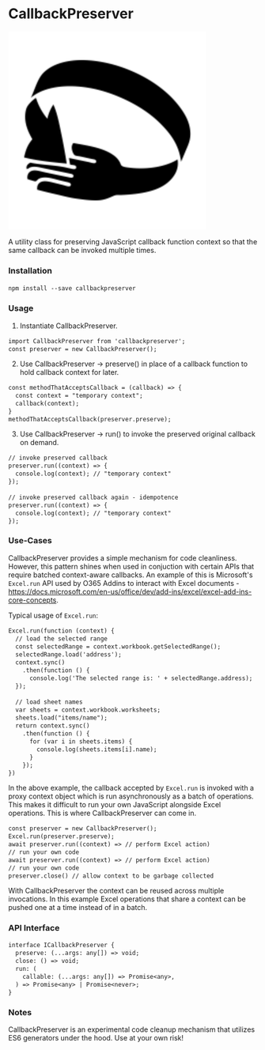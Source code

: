 # CallbackPreserver

<img src="./preserver.png" width="400px"/>

A utility class for preserving JavaScript callback function context so that the same callback can be invoked multiple times.

### Installation

`npm install --save callbackpreserver`

### Usage

1. Instantiate CallbackPreserver.

```
import CallbackPreserver from 'callbackpreserver';
const preserver = new CallbackPreserver();
```

2. Use CallbackPreserver -> preserve() in place of a callback function to hold callback context for later.

```
const methodThatAcceptsCallback = (callback) => {
  const context = "temporary context";
  callback(context);
}
methodThatAcceptsCallback(preserver.preserve);
```

3. Use CallbackPreserver -> run() to invoke the preserved original callback on demand.

```
// invoke preserved callback
preserver.run((context) => {
  console.log(context); // "temporary context"
});

// invoke preserved callback again - idempotence
preserver.run((context) => {
  console.log(context); // "temporary context"
});
```

### Use-Cases

CallbackPreserver provides a simple mechanism for code cleanliness. However, this pattern shines when used in conjuction with certain APIs that require batched context-aware callbacks. An example of this is Microsoft's `Excel.run` API used by O365 Addins to interact with Excel documents - https://docs.microsoft.com/en-us/office/dev/add-ins/excel/excel-add-ins-core-concepts.

Typical usage of `Excel.run`:

```
Excel.run(function (context) {
  // load the selected range
  const selectedRange = context.workbook.getSelectedRange();
  selectedRange.load('address');
  context.sync()
    .then(function () {
      console.log('The selected range is: ' + selectedRange.address);
  });

  // load sheet names
  var sheets = context.workbook.worksheets;
  sheets.load("items/name");
  return context.sync()
    .then(function () {
      for (var i in sheets.items) {
        console.log(sheets.items[i].name);
      }
    });
})
```

In the above example, the callback accepted by `Excel.run` is invoked with a proxy context object which is run asynchronously as a batch of operations. This makes it difficult to run your own JavaScript alongside Excel operations. This is where CallbackPreserver can come in.

```
const preserver = new CallbackPreserver();
Excel.run(preserver.preserve);
await preserver.run((context) => // perform Excel action)
// run your own code
await preserver.run((context) => // perform Excel action)
// run your own code
preserver.close() // allow context to be garbage collected
```

With CallbackPreserver the context can be reused across multiple invocations. In this example Excel operations that share a context can be pushed one at a time instead of in a batch.

### API Interface

```
interface ICallbackPreserver {
  preserve: (...args: any[]) => void;
  close: () => void;
  run: (
    callable: (...args: any[]) => Promise<any>,
  ) => Promise<any> | Promise<never>;
}

```

### Notes

CallbackPreserver is an experimental code cleanup mechanism that utilizes ES6 generators under the hood. Use at your own risk!
